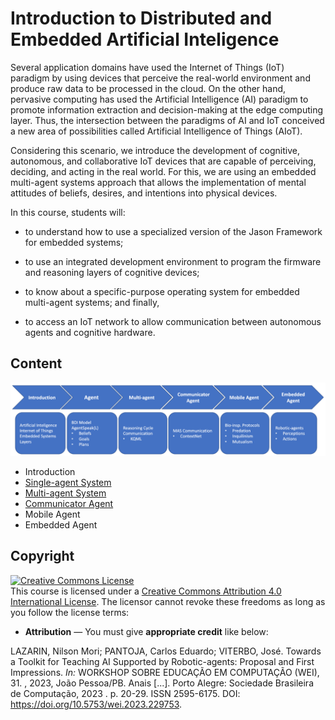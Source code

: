 # Introduction to Distributed and Embedded Artificial Inteligence

Several application domains have used the Internet of Things (IoT) paradigm by using devices that perceive the real-world environment and produce raw data to be processed in the cloud. On the other hand, pervasive computing has used the Artificial Intelligence (AI) paradigm to promote information extraction and decision-making at the edge computing layer.  Thus, the intersection between the paradigms of AI and IoT conceived a new area of possibilities called Artificial Intelligence of Things (AIoT). 

Considering this scenario, we introduce the development of cognitive, autonomous, and collaborative IoT devices that are capable of perceiving, deciding, and acting in the real world. For this, we are using an embedded multi-agent systems approach that allows the implementation of mental attitudes of beliefs, desires, and intentions into physical devices. 

In this course, students will: 
+ to understand how to use a specialized version of the Jason Framework for embedded systems; 

+ to use an integrated development environment to program the firmware and reasoning layers of cognitive devices; 

+ to know about a specific-purpose operating system for embedded multi-agent systems; and finally, 

+ to access an IoT network to allow communication between autonomous agents and cognitive hardware.


## Content

![approach.png](.imgs/approach.png)

+ Introduction
+ [Single-agent System](02-Single-agentSystem)
+ [Multi-agent System](03-Multi-agentSystem)
+ [Communicator Agent](04-LimitedOpenMAS)
+ Mobile Agent
+ Embedded Agent

## Copyright
<a rel="license" href="http://creativecommons.org/licenses/by/4.0/"><img alt="Creative Commons License" style="border-width:0" src="https://i.creativecommons.org/l/by/4.0/88x31.png" /></a><br />This course is licensed under a <a rel="license" href="http://creativecommons.org/licenses/by/4.0/">Creative Commons Attribution 4.0 International License</a>. The licensor cannot revoke these freedoms as long as you follow the license terms:

* __Attribution__ — You must give __appropriate credit__ like below:

LAZARIN, Nilson Mori; PANTOJA, Carlos Eduardo; VITERBO, José. Towards a Toolkit for Teaching AI Supported by Robotic-agents: Proposal and First Impressions. _In:_ WORKSHOP SOBRE EDUCAÇÃO EM COMPUTAÇÃO (WEI), 31. , 2023, João Pessoa/PB. Anais [...]. Porto Alegre: Sociedade Brasileira de Computação, 2023 . p. 20-29. ISSN 2595-6175. DOI: https://doi.org/10.5753/wei.2023.229753. 
